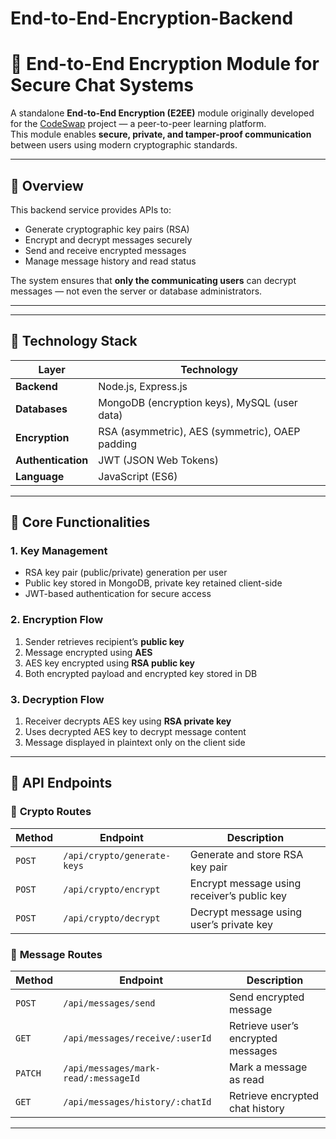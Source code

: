 # End-to-End-Encryption-Backend
# 🔐 End-to-End Encryption Module for Secure Chat Systems

A standalone **End-to-End Encryption (E2EE)** module originally developed for the [CodeSwap](#) project — a peer-to-peer learning platform.  
This module enables **secure, private, and tamper-proof communication** between users using modern cryptographic standards.

---

## 🧭 Overview

This backend service provides APIs to:
- Generate cryptographic key pairs (RSA)
- Encrypt and decrypt messages securely
- Send and receive encrypted messages
- Manage message history and read status

The system ensures that **only the communicating users** can decrypt messages — not even the server or database administrators.

---


---

## 🧩 Technology Stack

| Layer | Technology |
|-------|-------------|
| **Backend** | Node.js, Express.js |
| **Databases** | MongoDB (encryption keys), MySQL (user data) |
| **Encryption** | RSA (asymmetric), AES (symmetric), OAEP padding |
| **Authentication** | JWT (JSON Web Tokens) |
| **Language** | JavaScript (ES6) |

---

## 🔑 Core Functionalities

### 1. **Key Management**
- RSA key pair (public/private) generation per user
- Public key stored in MongoDB, private key retained client-side
- JWT-based authentication for secure access

### 2. **Encryption Flow**
1. Sender retrieves recipient’s **public key**
2. Message encrypted using **AES**
3. AES key encrypted using **RSA public key**
4. Both encrypted payload and encrypted key stored in DB

### 3. **Decryption Flow**
1. Receiver decrypts AES key using **RSA private key**
2. Uses decrypted AES key to decrypt message content
3. Message displayed in plaintext only on the client side

---

## 📡 API Endpoints

### 🔐 **Crypto Routes**
| Method | Endpoint | Description |
|--------|-----------|-------------|
| `POST` | `/api/crypto/generate-keys` | Generate and store RSA key pair |
| `POST` | `/api/crypto/encrypt` | Encrypt message using receiver’s public key |
| `POST` | `/api/crypto/decrypt` | Decrypt message using user’s private key |

### 💬 **Message Routes**
| Method | Endpoint | Description |
|--------|-----------|-------------|
| `POST` | `/api/messages/send` | Send encrypted message |
| `GET` | `/api/messages/receive/:userId` | Retrieve user’s encrypted messages |
| `PATCH` | `/api/messages/mark-read/:messageId` | Mark a message as read |
| `GET` | `/api/messages/history/:chatId` | Retrieve encrypted chat history |

---





